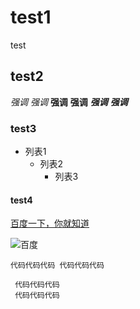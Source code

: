 # test1
test

## test2
*强调*
_强调_
**强调**
__强调__
***强调***
___强调___

### test3
   * 列表1
     + 列表2
       - 列表3
    


#### test4

[百度一下，你就知道](http://www.baidu.com "百度一下")

![百度](baidu.png "百度图片")


`
代码代码代码
代码代码代码
`


```
 代码代码代码
 代码代码代码
 
```
